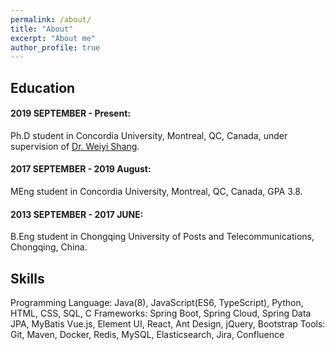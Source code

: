 ```yaml
---
permalink: /about/
title: "About"
excerpt: "About me"
author_profile: true
---
```


Education
------

#### 2019 SEPTEMBER - Present:

Ph.D student in Concordia University, Montreal, QC, Canada, under supervision of [Dr. Weiyi Shang](https://users.encs.concordia.ca/~shang/).

#### 2017 SEPTEMBER - 2019 August:

MEng student in Concordia University, Montreal, QC, Canada, GPA 3.8.

#### 2013 SEPTEMBER - 2017 JUNE:

B.Eng student in Chongqing University of Posts and Telecommunications, Chongqing, China.

## Skills

Programming Language: Java(8), JavaScript(ES6, TypeScript), Python, HTML, CSS, SQL, C
Frameworks: Spring Boot, Spring Cloud, Spring Data JPA, MyBatis
Vue.js, Element UI, React, Ant Design, jQuery, Bootstrap
Tools: Git, Maven, Docker, Redis, MySQL, Elasticsearch, Jira, Confluence 